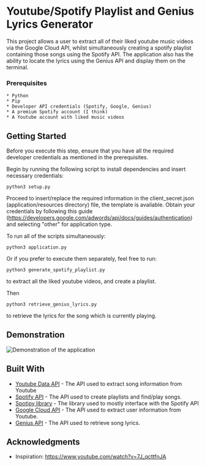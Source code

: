 # Youtube/Spotify Playlist and Genius Lyrics Generator

This project allows a user to extract all of their liked youtube music videos via the Google Cloud API, whilst simultaneously creating a spotify playlist containing those songs using the Spotify API. 
The application also has the ability to locate the lyrics using the Genius API and display them on the terminal. 

### Prerequisites

```
* Python
* Pip
* Developer API credentials (Spotify, Google, Genius)
* A premium Spotify account (I think)
* A Youtube account with liked music videos
```

## Getting Started

Before you execute this step, ensure that you have all the required developer credentials as mentioned in the prerequisites.

Begin by running the following script to install dependencies and insert necessary credentials:
```
python3 setup.py
```
Proceed to insert/replace the required information in the client_secret.json (application/resources directory) file, the template is available. 
Obtain your credentials by following this guide (https://developers.google.com/adwords/api/docs/guides/authentication) and selecting "other" for application type.

To run all of the scripts simultaneously: 
```
python3 application.py
```
Or if you prefer to execute them separately, feel free to run:
```
python3 generate_spotify_playlist.py
```
to extract all the liked youtube videos, and create a playlist.

Then 
```
python3 retrieve_genius_lyrics.py
```
to retrieve the lyrics for the song which is currently playing. 

## Demonstration

![Demonstration of the application](application/resources/demo.gif)

## Built With

* [Youtube Data API](https://developers.google.com/youtube/v3) - The API used to extract song information from Youtube 
* [Spotify API](https://developer.spotify.com/) - The API used to create playlists and find/play songs. 
* [Spotipy library](https://spotipy.readthedocs.io/en/2.9.0/#) - The library used to mostly interface with the Spotify API
* [Google Cloud API](https://console.developers.google.com/) - The API used to extract user information from Youtube. 
* [Genius API](https://docs.genius.com/) - The API used to retrieve song lyrics.

## Acknowledgments

* Inspiration: https://www.youtube.com/watch?v=7J_qcttfnJA

